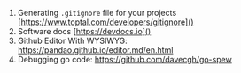 1. Generating `.gitignore` file for your projects [https://www.toptal.com/developers/gitignore]()
2. Software docs [https://devdocs.io]()
3. Github Editor With WYSIWYG: https://pandao.github.io/editor.md/en.html
4. Debugging go code: https://github.com/davecgh/go-spew
